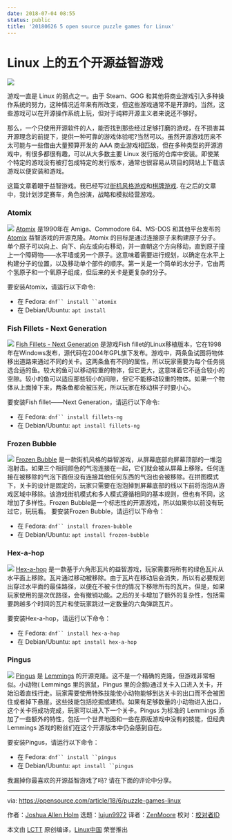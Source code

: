 ```yaml
---
date: 2018-07-04 08:55
status: public
title: '20180626 5 open source puzzle games for Linux'
---
```


Linux 上的五个开源益智游戏
======

![](https://opensource.com/sites/default/files/styles/image-full-size/public/lead-images/puzzle-pieces.jpg?itok=YHIN4_0L)

游戏一直是 Linux 的弱点之一。由于 Steam、GOG 和其他将商业游戏引入多种操作系统的努力，这种情况近年来有所改变，但这些游戏通常不是开源的。当然，这些游戏可以在开源操作系统上玩，但对于纯粹开源主义者来说还不够好。

那么，一个只使用开源软件的人，能否找到那些经过足够打磨的游戏，在不损害其开源理念的前提下，提供一种可靠的游戏体验呢?当然可以。虽然开源游戏历来不太可能与一些借由大量预算开发的 AAA 商业游戏相匹敌，但在多种类型的开源游戏中，有很多都很有趣，可以从大多数主要 Linux 发行版的仓库中安装。即使某个特定的游戏没有被打包成特定的发行版本，通常也很容易从项目的网站上下载该游戏以便安装和游戏。

这篇文章着眼于益智游戏。我已经写过[街机风格游戏][1]和[棋牌游戏][2]. 在之后的文章中，我计划涉足赛车，角色扮演，战略和模拟经营游戏。

### Atomix
![](https://opensource.com/sites/default/files/uploads/atomix.png)
    [Atomix][3] 是1990年在 Amiga、Commodore 64、MS-DOS 和其他平台发布的 [Atomix][4] 益智游戏的开源克隆。Atomix 的目标是通过连接原子来构建原子分子。单个原子可以向上、向下、向左或向右移动，并一直朝这个方向移动，直到原子撞上一个障碍物——水平墙或另一个原子。这意味着需要进行规划，以确定在水平上构建分子的位置，以及移动单个部件的顺序。第一关是一个简单的水分子，它由两个氢原子和一个氧原子组成，但后来的关卡是更复杂的分子。

要安装Atomix，请运行以下命令:

  * 在 Fedora: `dnf`` install ``atomix`
  * 在 Debian/Ubuntu: `apt install`



### Fish Fillets - Next Generation
![](https://opensource.com/sites/default/files/uploads/fish_fillets.png)
[Fish Fillets - Next Generation][5] 是游戏Fish fillet的Linux移植版本，它在1998年在Windows发布，源代码在2004年GPL旗下发布。游戏中，两条鱼试图将物体移出道路来通过不同的关卡。这两条鱼有不同的属性，所以玩家需要为每个任务挑选合适的鱼。较大的鱼可以移动较重的物体，但它更大，这意味着它不适合较小的空隙。较小的鱼可以适应那些较小的间隙，但它不能移动较重的物体。如果一个物体从上面掉下来，两条鱼都会被压死，所以玩家在移动棋子时要小心。

要安装Fish fillet——Next Generation，请运行以下命令:

  * 在 Fedora: `dnf`` install fillets-ng`
  * 在 Debian/Ubuntu: `apt install fillets-ng`



### Frozen Bubble
![](https://opensource.com/sites/default/files/uploads/frozen-bubble.png)
[Frozen Bubble][6] 是一款街机风格的益智游戏，从屏幕底部向屏幕顶部的一堆泡泡射击。如果三个相同颜色的气泡连接在一起，它们就会被从屏幕上移除。任何连接在被移除的气泡下面但没有连接其他任何东西的气泡也会被移除。在拼图模式下，关卡的设计是固定的，玩家只需要在泡泡掉到屏幕底部的线以下前将泡泡从游戏区域中移除。该游戏街机模式和多人模式遵循相同的基本规则，但也有不同，这增加了多样性。Frozen Bubble是一个标志性的开源游戏，所以如果你以前没有玩过它，玩玩看。
要安装Frozen Bubble，请运行以下命令：

  * 在 Fedora: `dnf`` install frozen-bubble`
  * 在 Debian/Ubuntu: `apt install frozen-bubble`



### Hex-a-hop
![](https://opensource.com/sites/default/files/uploads/hex-a-hop.png)
[Hex-a-hop][7] 是一款基于六角形瓦片的益智游戏，玩家需要将所有的绿色瓦片从水平面上移除。瓦片通过移动被移除。由于瓦片在移动后会消失，所以有必要规划出穿过水平面的最佳路径，以便在不被卡住的情况下移除所有的瓦片。但是，如果玩家使用的是次优路径，会有撤销功能。之后的关卡增加了额外的复杂性，包括需要跨越多个时间的瓦片和使玩家跳过一定数量的六角弹跳瓦片。

要安装Hex-a-hop，请运行以下命令：

  * 在 Fedora: `dnf`` install hex-a-hop`
  * 在 Debian/Ubuntu: `apt install hex-a-hop`



### Pingus
![](https://opensource.com/sites/default/files/uploads/pingus.png)
[Pingus][8] 是 [Lemmings][9] 的开源克隆。这不是一个精确的克隆，但游戏非常相似。小动物( Lemmings 里的旅鼠，Pingus 里的企鹅)通过关卡入口进入关卡，开始沿着直线行走。玩家需要使用特殊技能使小动物能够到达关卡的出口而不会被困住或者掉下悬崖。这些技能包括挖掘或建桥。如果有足够数量的小动物进入出口，这个关卡将成功完成，玩家可以进入下一个关卡。Pingus 为标准的 Lemmings 添加了一些额外的特性，包括一个世界地图和一些在原版游戏中没有的技能，但经典 Lemmings 游戏的粉丝们在这个开源版本中仍会感到自在。

要安装Pingus，请运行以下命令：

  * 在 Fedora: `dnf`` install ``pingus`
  * 在 Debian/Ubuntu: `apt install ``pingus`


我漏掉你最喜欢的开源益智游戏了吗? 请在下面的评论中分享。

--------------------------------------------------------------------------------

via: https://opensource.com/article/18/6/puzzle-games-linux

作者：[Joshua Allen Holm][a]
选题：[lujun9972](https://github.com/lujun9972)
译者：[ZenMoore](https://github.com/ZenMoore)
校对：[校对者ID](https://github.com/校对者ID)

本文由 [LCTT](https://github.com/LCTT/TranslateProject) 原创编译，[Linux中国](https://linux.cn/) 荣誉推出

[a]:https://opensource.com/users/holmja
[1]:https://opensource.com/article/18/1/arcade-games-linux
[2]:https://opensource.com/article/18/3/card-board-games-linux
[3]:https://wiki.gnome.org/action/raw/Apps/Atomix
[4]:https://en.wikipedia.org/w/index.php?title=Atomix_(video_game)
[5]:http://fillets.sourceforge.net/index.php
[6]:http://www.frozen-bubble.org/home/
[7]:http://hexahop.sourceforge.net/index.html
[8]:https://pingus.seul.org/index.html
[9]:http://en.wikipedia.org/wiki/Lemmings
